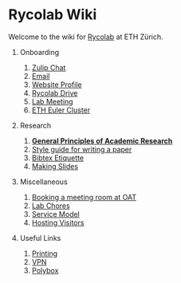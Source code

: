 # Rycolab Wiki

Welcome to the wiki for [Rycolab](https://rycolab.io/) at ETH Zürich.

1. Onboarding
    1.  [Zulip Chat](./onboarding/zulip.md)
    2.  [Email]()
    3.  [Website Profile](./onboarding/website.md)
    4.  [Rycolab Drive](./onboarding/drive.md)
    5.  [Lab Meeting](./onboarding/labmeeting.md)
    6.  [ETH Euler Cluster](./onboarding/cluster.md)
2. Research
    1. [**General Principles of Academic Research**](./research/principles.md)
    2. [Style guide for writing a paper](./research/style.md)
    3. [Bibtex Etiquette](./research/bibtex.md)
    4. [Making Slides](./research/slides.md)
3. Miscellaneous
    1. [Booking a meeting room at OAT]()
    1. [Lab Chores]()
    2. [Service Model]()
    1. [Hosting Visitors]()

4. Useful Links
    1. [Printing](https://piaweb01.ethz.ch/)
    2. [VPN](https://www.isg.inf.ethz.ch/Main/ServicesNetworkVPN)
    3. [Polybox](https://polyboxdoc.ethz.ch/)
